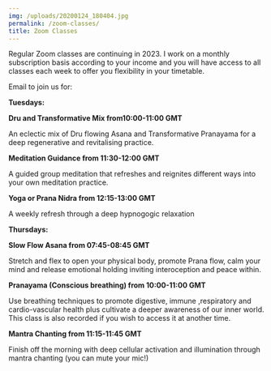 ```yaml
---
img: /uploads/20200124_180404.jpg
permalink: /zoom-classes/
title: Zoom Classes
---
```

Regular Zoom classes are continuing in 2023. I work on a monthly subscription basis according to your income and you will have access to all classes each week to offer you flexibility in your timetable.

Email to join us for:

**Tuesdays:** 

**Dru and Transformative Mix from10:00-11:00 GMT**

An eclectic mix of Dru flowing Asana and Transformative Pranayama for a deep regenerative and revitalising practice.

**Meditation Guidance from 11:30-12:00 GMT**

A﻿ guided group meditation that refreshes and reignites different ways into your own meditation practice.

**Yoga or Prana Nidra from 12:15-13:00 GMT**

A﻿ weekly refresh through a deep hypnogogic relaxation 

**Thursdays:** 

**Slow Flow Asana from 07:45-08:45 GMT**

Stretch and flex to open your physical body, promote Prana flow, calm your mind and release emotional holding inviting interoception and peace within.

**Pranayama (Conscious breathing) from 10:00-11:00 GMT**  

Use breathing techniques to promote digestive, immune ,respiratory and cardio-vascular health plus cultivate a deeper awareness of our inner world. This class is also recorded if you wish to access it at another time.

**Mantra Chanting from 11:15-11:45 GMT**

Finish off the morning with deep cellular activation and illumination through mantra chanting (you can mute your mic!)